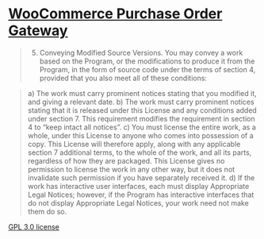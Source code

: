 # [WooCommerce Purchase Order Gateway](https://woocommerce.com/products/woocommerce-gateway-purchase-order/)


> 5. Conveying Modified Source Versions.
> You may convey a work based on the Program, or the modifications to produce it from the Program, in the form of source code under the terms of section 4, provided that you also meet all of these conditions:

> a) The work must carry prominent notices stating that you modified it, and giving a relevant date.
> b) The work must carry prominent notices stating that it is released under this License and any conditions added under section 7. This requirement modifies the requirement in section 4 to “keep intact all notices”.
> c) You must license the entire work, as a whole, under this License to anyone who comes into possession of a copy. This License will therefore apply, along with any applicable section 7 additional terms, to the whole of the work, and all its parts, regardless of how they are packaged. This License gives no permission to license the work in any other way, but it does not invalidate such permission if you have separately received it.
> d) If the work has interactive user interfaces, each must display Appropriate Legal Notices; however, if the Program has interactive interfaces that do not display Appropriate Legal Notices, your work need not make them do so.

[GPL 3.0 license](https://www.gnu.org/licenses/gpl-3.0.html)

